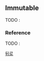 ## Immutable

TODO :

### Reference

TODO :

[뒤로](https://github.com/SeongYongLee/TIL/tree/main/JavaScript)
